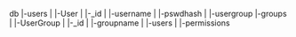 db
|-users
| |-User
|   |-_id
|   |-username
|   |-pswdhash
|   |-usergroup
|-groups
| |-UserGroup
|   |-_id
|   |-groupname
|   |-users
|   |-permissions
